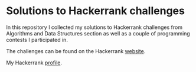 # Solutions to Hackerrank challenges

In this repository I collected my solutions to Hackerrank challenges from Algorithms and Data Structures section as well as a couple of programming contests I participated in.

The challenges can be found on the Hackerrank [website](https://www.hackerrank.com/dashboard).

My Hackerrank [profile](https://www.hackerrank.com/waral91?hr_r=1).
